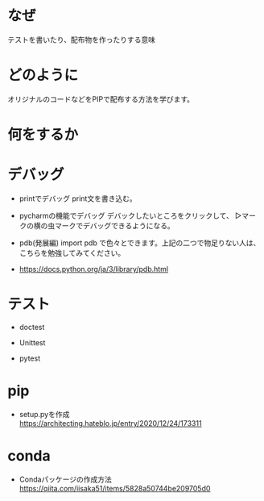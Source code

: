 # なぜ
テストを書いたり、配布物を作ったりする意味

# どのように
オリジナルのコードなどをPIPで配布する方法を学びます。

# 何をするか

# デバッグ
- printでデバッグ
print文を書き込む。

- pycharmの機能でデバッグ
デバックしたいところをクリックして、 ▷マークの横の虫マークでデバッグできるようになる。

- pdb(発展編)
import pdb で色々とできます。上記の二つで物足りない人は、こちらを勉強してみてください。 
- https://docs.python.org/ja/3/library/pdb.html

# テスト
- doctest

- Unittest

- pytest


# pip 

- setup.pyを作成 <br>
https://architecting.hateblo.jp/entry/2020/12/24/173311
  

# conda
- Condaパッケージの作成方法
https://qiita.com/iisaka51/items/5828a50744be209705d0
